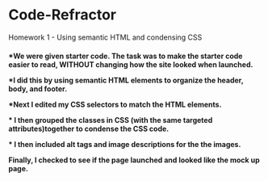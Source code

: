 # Code-Refractor
Homework 1 - Using semantic HTML and condensing CSS
<h4> 
<p>*We were given starter code. The task was to make the starter code easier to read, WITHOUT changing how the site looked when launched. </p>

<p>*I did this by using semantic HTML elements to organize the header, body, and footer. </p>

<p>*Next I edited my CSS selectors to match the HTML elements.</p>

<p>* I then grouped the classes in CSS (with the same targeted attributes)together to condense the CSS code.

<p>* I then included alt tags and image descriptions for the the images.</p>

<p>Finally, I checked to see if the page launched and looked like the mock up page.</h4>